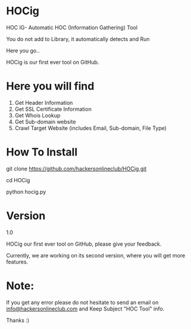 # HOCig
HOC IG- Automatic HOC (Information Gathering) Tool

You do not add to Library, it automatically detects and Run

Here you go..

HOCig is our first ever tool on GitHub.


# Here you will find

1. Get Header Information
2. Get SSL Certificate Information
3. Get Whois Lookup
4. Get Sub-domain website
5. Crawl Target Website (includes Email, Sub-domain, File Type)

# How To Install

git clone https://github.com/hackersonlineclub/HOCig.git

cd HOCig

python hocig.py

# Version
1.0


HOCig our first ever tool on GitHub, please give your feedback. 


Currently, we are working on its second version, where you will get more features.

# Note: 
If you get any error please do not hesitate to send an email on info@hackersonlineclub.com and Keep Subject "HOC Tool" info.

Thanks :)
